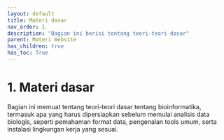```yaml
---
layout: default
title: Materi dasar
nav_order: 1
description: "Bagian ini berisi tentang teori-teori dasar"
parent: Materi Website 
has_children: true
has_toc: True
---
```


# 1. Materi dasar

Bagian ini memuat tentang teori-teori dasar tentang bioinformatika, termasuk apa yang harus dipersiapkan sebelum memulai analisis data biologis, seperti pemahaman format data, pengenalan tools umum, serta instalasi lingkungan kerja yang sesuai.
